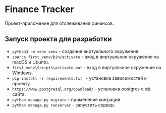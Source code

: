 # Finance Tracker

Проект-приложение для отслеживания финансов.

## Запуск проекта для разработки

- `python3 -m venv venv` - создание виртуального окружения.
- `source first_venv/bin/activate` - вход в виртуальное окружение на macOS и Ubuntu.
- `first_venv\Scripts\activate.bat` - вход в виртуальное окружение на Windows.
- `pip install -r requirements.txt ` - установка зависимостей к проекту.
- `https://www.postgresql.org/download/` - установка postgres c оф. сайта.
- `python manage.py migrate` - применение миграций.
- `python manage.py runserver` - запустить сервер.